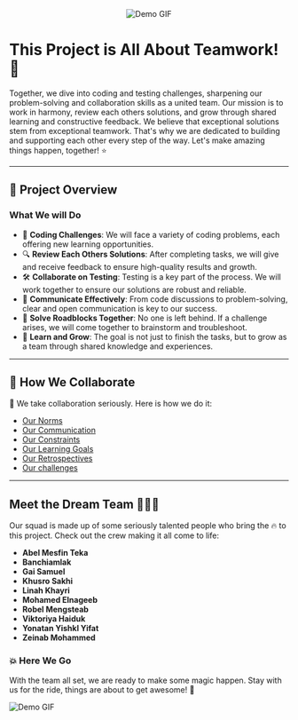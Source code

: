 <div align="center">
  <img src="https://text.media.giphy.com/v1/media/giphy.gif?token=eyJhbGciOiJIUzI1NiIsInR5cCI6IkpXVCJ9.eyJrZXkiOiJwcm9kLTIwMjAtMDQtMjIiLCJzdHlsZSI6InJhZ2UiLCJ0ZXh0IjoiR3JvdXAlMjAyNCIsImlhdCI6MTczNTIwMzkwMX0.6dBXa0DW7iOQGETxKrxHG39dDYceUY57aFiex_UZ6LM" alt="Demo GIF">
</div>
<!-- MD03/no-inline-html: Inline HTML is used intentionally to center the image for better visual alignment. -->

# This Project is All About Teamwork! 🤝

Together, we dive into coding and testing challenges, sharpening our problem-solving and collaboration skills as a united team. Our mission is to work in harmony, review each others solutions, and grow through shared learning and constructive feedback. We believe that exceptional solutions stem from exceptional teamwork. That's why we are dedicated to building and supporting each other every step of the way. Let's make amazing things happen, together! ⭐

---

## 🚀 Project Overview

### What We will Do

- 🧠 **Coding Challenges**: We will face a variety of coding problems, each offering new learning opportunities.
- 🔍 **Review Each Others Solutions**: After completing tasks, we will give and receive feedback to ensure high-quality results and growth.
- 🛠️ **Collaborate on Testing**: Testing is a key part of the process. We will work together to ensure our solutions are robust and reliable.
- 💬 **Communicate Effectively**: From code discussions to problem-solving, clear and open communication is key to our success.
- 🚧 **Solve Roadblocks Together**: No one is left behind. If a challenge arises, we will come together to brainstorm and troubleshoot.
- 🌱 **Learn and Grow**: The goal is not just to finish the tasks, but to grow as a team through shared knowledge and experiences.

---

## 🌟 How We Collaborate

🧩 We take collaboration seriously. Here is how we do it:

- [Our Norms](https://github.com/MIT-Emerging-Talent/ET6-foundations-group-24/blob/main/collaboration/README.md)
- [Our Communication](https://github.com/MIT-Emerging-Talent/ET6-foundations-group-24/blob/main/collaboration/communication.md)
- [Our Constraints](https://github.com/MIT-Emerging-Talent/ET6-foundations-group-24/blob/main/collaboration/constraints.md)
- [Our Learning Goals](https://github.com/MIT-Emerging-Talent/ET6-foundations-group-24/blob/main/collaboration/learning_goals.md)
- [Our Retrospectives](https://github.com/MIT-Emerging-Talent/ET6-foundations-group-24/blob/main/collaboration/retrospective.md)
- [Our challenges](https://github.com/MIT-Emerging-Talent/ET6-foundations-group-24/tree/main/solutions)

---

## Meet the Dream Team 🧑‍🤝‍🧑

Our squad is made up of some seriously talented people who bring the 🔥 to this project. Check out the crew making it all come to life:

- **Abel Mesfin Teka**
- **Banchiamlak**
- **Gai Samuel**
- **Khusro Sakhi**
- **Linah Khayri**
- **Mohamed Elnageeb**
- **Robel Mengsteab**
- **Viktoriya Haiduk**
- **Yonatan Yishkl Yifat**
- **Zeinab Mohammed**

### 💥 Here We Go  

With the team all set, we are ready to make some magic happen. Stay with us for the ride, things are about to get awesome! 💪

![Demo GIF](https://media0.giphy.com/media/v1.Y2lkPTc5MGI3NjExOTBrZHhqdG9tNG9sNDd2c2YwdThvaW5qc3d2OHB1ZHJmajN4Z2hweCZlcD12MV9pbnRlcm5hbF9naWZfYnlfaWQmY3Q9Zw/3o85xHhy12MVG2fkVW/giphy.webp)
